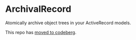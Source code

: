# ArchivalRecord

Atomically archive object trees in your ActiveRecord models.

This repo has [moved to codeberg](https://codeberg.org/joelmeador/archival_record).
